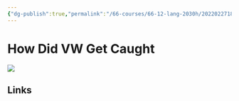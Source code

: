 ```yaml
---
{"dg-publish":true,"permalink":"/66-courses/66-12-lang-2030h/20220227182705-how-did-vw-get-caught/","dgHomeLink":true,"dgPassFrontmatter":false}
---
```



# How Did VW Get Caught

![](@watchmojo.com10VolkswagenScandal2015a#7%20How%20Did%20VW%20Get%20Caught)

## Links
